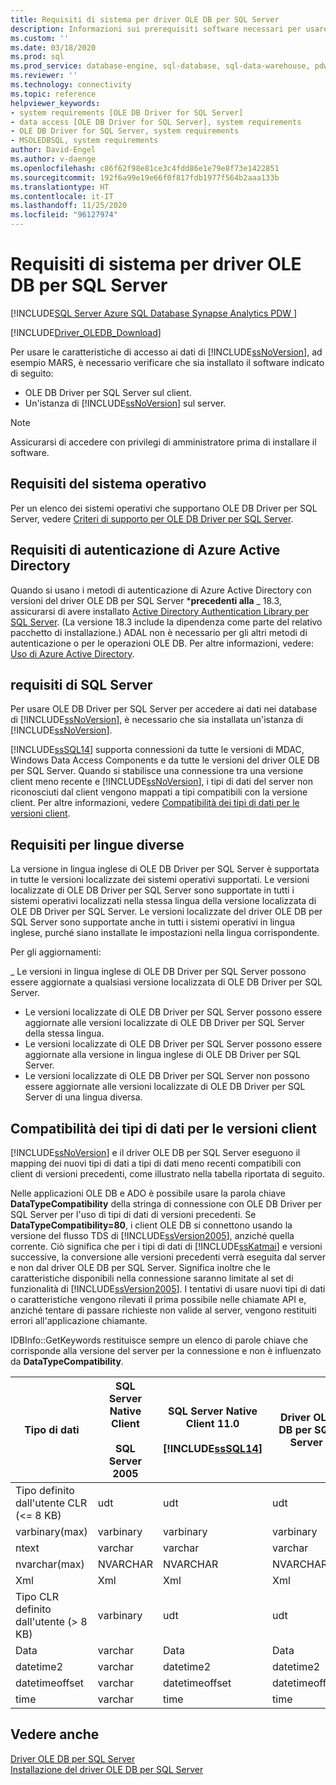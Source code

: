 ```yaml
---
title: Requisiti di sistema per driver OLE DB per SQL Server
description: Informazioni sui prerequisiti software necessari per usare le funzionalità di accesso ai dati di SQL Server come ad esempio MARS in OLE DB Driver per SQL Server.
ms.custom: ''
ms.date: 03/18/2020
ms.prod: sql
ms.prod_service: database-engine, sql-database, sql-data-warehouse, pdw
ms.reviewer: ''
ms.technology: connectivity
ms.topic: reference
helpviewer_keywords:
- system requirements [OLE DB Driver for SQL Server]
- data access [OLE DB Driver for SQL Server], system requirements
- OLE DB Driver for SQL Server, system requirements
- MSOLEDBSQL, system requirements
author: David-Engel
ms.author: v-daenge
ms.openlocfilehash: c86f62f98e81ce3c4fdd86e1e79e8f73e1422851
ms.sourcegitcommit: 192f6a99e19e66f0f817fdb1977f564b2aaa133b
ms.translationtype: HT
ms.contentlocale: it-IT
ms.lasthandoff: 11/25/2020
ms.locfileid: "96127974"
---
```

# <a name="system-requirements-for-ole-db-driver-for-sql-server"></a>Requisiti di sistema per driver OLE DB per SQL Server

[!INCLUDE[SQL Server Azure SQL Database Synapse Analytics PDW ](../../includes/applies-to-version/sql-asdb-asdbmi-asa-pdw.md)]

[!INCLUDE[Driver_OLEDB_Download](../../includes/driver_oledb_download.md)]

Per usare le caratteristiche di accesso ai dati di [!INCLUDE[ssNoVersion](../../includes/ssnoversion-md.md)], ad esempio MARS, è necessario verificare che sia installato il software indicato di seguito:  

* OLE DB Driver per SQL Server sul client.  
* Un'istanza di [!INCLUDE[ssNoVersion](../../includes/ssnoversion-md.md)] sul server.

> [!NOTE]  
> Assicurarsi di accedere con privilegi di amministratore prima di installare il software.  

## <a name="operating-system-requirements"></a>Requisiti del sistema operativo  

Per un elenco dei sistemi operativi che supportano OLE DB Driver per SQL Server, vedere [Criteri di supporto per OLE DB Driver per SQL Server](../oledb/applications/support-policies-for-oledb-driver-for-sql-server.md).  

## <a name="azure-active-directory-authentication-requirements"></a>Requisiti di autenticazione di Azure Active Directory  

Quando si usano i metodi di autenticazione di Azure Active Directory con versioni del driver OLE DB per SQL Server ***precedenti alla** _ 18.3, assicurarsi di avere installato [Active Directory Authentication Library per SQL Server](https://go.microsoft.com/fwlink/?LinkID=513072). (La versione 18.3 include la dipendenza come parte del relativo pacchetto di installazione.) ADAL non è necessario per gli altri metodi di autenticazione o per le operazioni OLE DB. Per altre informazioni, vedere: [Uso di Azure Active Directory](features/using-azure-active-directory.md).

## <a name="sql-server-requirements"></a>requisiti di SQL Server  

Per usare OLE DB Driver per SQL Server per accedere ai dati nei database di [!INCLUDE[ssNoVersion](../../includes/ssnoversion-md.md)], è necessario che sia installata un'istanza di [!INCLUDE[ssNoVersion](../../includes/ssnoversion-md.md)].  

[!INCLUDE[ssSQL14](../../includes/sssql14-md.md)] supporta connessioni da tutte le versioni di MDAC, Windows Data Access Components e da tutte le versioni del driver OLE DB per SQL Server. Quando si stabilisce una connessione tra una versione client meno recente e [!INCLUDE[ssNoVersion](../../includes/ssnoversion-md.md)], i tipi di dati del server non riconosciuti dal client vengono mappati a tipi compatibili con la versione client. Per altre informazioni, vedere [Compatibilità dei tipi di dati per le versioni client](#data-type-compatibility-for-client-versions).  

## <a name="cross-language-requirements"></a>Requisiti per lingue diverse  

La versione in lingua inglese di OLE DB Driver per SQL Server è supportata in tutte le versioni localizzate dei sistemi operativi supportati. Le versioni localizzate di OLE DB Driver per SQL Server sono supportate in tutti i sistemi operativi localizzati nella stessa lingua della versione localizzata di OLE DB Driver per SQL Server. Le versioni localizzate del driver OLE DB per SQL Server sono supportate anche in tutti i sistemi operativi in lingua inglese, purché siano installate le impostazioni nella lingua corrispondente.  

Per gli aggiornamenti:  

_ Le versioni in lingua inglese di OLE DB Driver per SQL Server possono essere aggiornate a qualsiasi versione localizzata di OLE DB Driver per SQL Server.  
* Le versioni localizzate di OLE DB Driver per SQL Server possono essere aggiornate alle versioni localizzate di OLE DB Driver per SQL Server della stessa lingua.  
* Le versioni localizzate di OLE DB Driver per SQL Server possono essere aggiornate alla versione in lingua inglese di OLE DB Driver per SQL Server.  
* Le versioni localizzate di OLE DB Driver per SQL Server non possono essere aggiornate alle versioni localizzate di OLE DB Driver per SQL Server di una lingua diversa.  

## <a name="data-type-compatibility-for-client-versions"></a>Compatibilità dei tipi di dati per le versioni client  

[!INCLUDE[ssNoVersion](../../includes/ssnoversion-md.md)] e il driver OLE DB per SQL Server eseguono il mapping dei nuovi tipi di dati a tipi di dati meno recenti compatibili con client di versioni precedenti, come illustrato nella tabella riportata di seguito.  

Nelle applicazioni OLE DB e ADO è possibile usare la parola chiave **DataTypeCompatibility** della stringa di connessione con OLE DB Driver per SQL Server per l'uso di tipi di dati di versioni precedenti. Se **DataTypeCompatibility=80**, i client OLE DB si connettono usando la versione del flusso TDS di [!INCLUDE[ssVersion2005](../../includes/ssversion2005-md.md)], anziché quella corrente. Ciò significa che per i tipi di dati di [!INCLUDE[ssKatmai](../../includes/sskatmai-md.md)] e versioni successive, la conversione alle versioni precedenti verrà eseguita dal server e non dal driver OLE DB per SQL Server. Significa inoltre che le caratteristiche disponibili nella connessione saranno limitate al set di funzionalità di [!INCLUDE[ssVersion2005](../../includes/ssversion2005-md.md)]. I tentativi di usare nuovi tipi di dati o caratteristiche vengono rilevati il prima possibile nelle chiamate API e, anziché tentare di passare richieste non valide al server, vengono restituiti errori all'applicazione chiamante.  

IDBInfo::GetKeywords restituisce sempre un elenco di parole chiave che corrisponde alla versione del server per la connessione e non è influenzato da **DataTypeCompatibility**.  

|Tipo di dati|SQL Server Native Client<br /><br />SQL Server 2005|SQL Server Native Client 11.0<br /><br /> [!INCLUDE[ssSQL14](../../includes/sssql14-md.md)]|Driver OLE DB per SQL Server|Applicazioni OLE DB di Windows Data Access Components, MDAC e<br /><br /> Applicazioni OLE DB di OLE DB Driver per SQL Server con DataTypeCompatibility=80|  
|---------------|--------------------------------------------------|-------------------------------------------------------------|-------------------------------------------------------------|-------------------------------------------------------------------------------------------------------------------------------|  
|Tipo definito dall'utente CLR (\<= 8 KB)|udt|udt|udt|Varbinary|  
|varbinary(max)|varbinary|varbinary|varbinary|Immagine|  
|ntext|varchar|varchar|varchar|Text|  
|nvarchar(max)|NVARCHAR|NVARCHAR|NVARCHAR|Ntext|  
|Xml|Xml|Xml|Xml|Ntext|  
|Tipo CLR definito dall'utente (> 8 KB)|varbinary|udt|udt|Immagine|  
|Data|varchar|Data|Data|Varchar|  
|datetime2|varchar|datetime2|datetime2|Varchar|  
|datetimeoffset|varchar|datetimeoffset|datetimeoffset|Varchar|  
|time|varchar|time|time|Varchar|  

## <a name="see-also"></a>Vedere anche  

[Driver OLE DB per SQL Server](../oledb/oledb-driver-for-sql-server.md)  
[Installazione del driver OLE DB per SQL Server](../oledb/applications/installing-oledb-driver-for-sql-server.md)  

